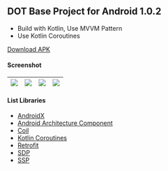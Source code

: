 ## DOT Base Project for Android 1.0.2 ##

- Build with Kotlin, Use MVVM Pattern
- Use Kotlin Coroutines

[Download APK](https://www.dropbox.com/s/ild9vjrscbaa9dl)

#### Screenshot ####
| ![](https://i.imgur.com/E53XRdh.jpg) | ![](https://i.imgur.com/cowUJp6.jpg) | ![](https://i.imgur.com/F8pAnwy.jpg) | ![](https://i.imgur.com/lNKGgtm.jpg) |
| :---: | :---: | :---: | :---: |

#### List Libraries ####
- [AndroidX](https://developer.android.com/jetpack/androidx/)
- [Android Architecture Component](https://developer.android.com/topic/libraries/architecture/)
- [Coil](https://github.com/coil-kt/coil/)
- [Kotlin Coroutines](https://github.com/Kotlin/kotlinx.coroutines)
- [Retrofit](https://github.com/square/retrofit)
- [SDP](https://github.com/intuit/sdp)
- [SSP](https://github.com/intuit/ssp)
